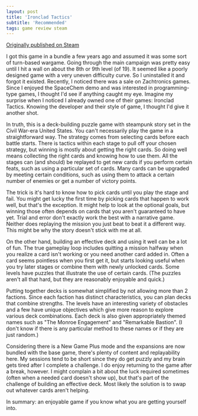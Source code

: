 ```yaml
---
layout: post
title: 'Ironclad Tactics'
subtitle: 'Recommended'
tags: game review steam
---
```


[Originally published on Steam](https://steamcommunity.com/id/jlericson/recommended/226960/)


 I got this game in a bundle a few years ago and assumed it was some sort of turn-based wargame. Going through the main campaign was pretty easy until I hit a wall on about the 8th or 9th level (of 19). It seemed like a poorly designed game with a very uneven difficulty curve. So I uninstalled it and forgot it existed. Recently, I noticed there was a sale on Zachtronics games. Since I enjoyed the SpaceChem demo and was interested in programming-type games, I thought I'd see if anything caught my eye. Imagine my surprise when I noticed I already owned one of their games: Ironclad Tactics. Knowing the developer and their style of game, I thought I'd give it another shot.
 

 

 In truth, this is a deck-building puzzle game with steampunk story set in the Civil War-era United States. You can't necessarily play the game in a straightforward way. The strategy comes from selecting cards before each battle starts. There is tactics within each stage to pull off your chosen strategy, but winning is mostly about getting the right cards. So doing well means collecting the right cards and knowing how to use them. All the stages can (and should) be replayed to get new cards if you perform certain feats, such as using a particular set of cards. Many cards can be upgraded by meeting certain conditions, such as using them to attack a certain number of enemies or get a number of victory points.
 

 

 The trick is it's hard to know how to pick cards until you play the stage and fail. You might get lucky the first time by picking cards that happen to work well, but that's the exception. It might help to look at the optional goals, but winning those often depends on cards that you aren't guaranteed to have yet. Trial and error don't exactly work the best with a narrative game. Neither does replaying the mission you just beat to beat it a different way. This might be why the story doesn't stick with me at all.
 

 

 On the other hand, building an effective deck and using it well can be a lot of fun. The true gameplay loop includes quitting a mission halfway when you realize a card isn't working or you need another card added in. Often a card seems pointless when you first get it, but starts looking useful when you try later stages or combine them with newly unlocked cards. Some levels have puzzles that illustrate the use of certain cards. (The puzzles aren't all that hard, but they are reasonably enjoyable and quick.)
 

 

 Putting together decks is somewhat simplified by not allowing more than 2 factions. Since each faction has distinct characteristics, you can plan decks that combine strengths. The levels have an interesting variety of obstacles and a few have unique objectives which give more reason to explore various deck combinations. Each deck is also given appropriately themed names such as "The Monroe Engagement" and "Remarkable Bastion". (I don't know if there is any particular method to these names or if they are just random.)
 

 

 Considering there is a New Game Plus mode and the expansions are now bundled with the base game, there's plenty of content and replayability here. My sessions tend to be short since they do get puzzly and my brain gets tired after I complete a challenge. I do enjoy returning to the game after a break, however. I might complain a bit about the luck required sometimes (often when a needed card doesn't show up), but that's part of the challenge of building an effective deck. Most likely the solution is to swap out whatever cards aren't helping.
 

 

 In summary: an enjoyable game if you know what you are getting yourself into.
